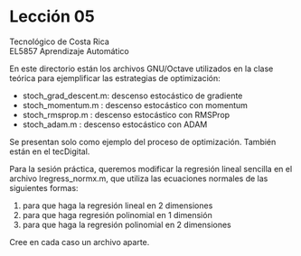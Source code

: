 # Lección 05

Tecnológico de Costa Rica <br/>
EL5857 Aprendizaje Automático

En este directorio están los archivos GNU/Octave utilizados en la clase teórica para ejemplificar las estrategias de optimización:

- stoch_grad_descent.m: descenso estocástico de gradiente
- stoch_momentum.m    : descenso estocástico con momentum
- stoch_rmsprop.m     : descenso estocástico con RMSProp
- stoch_adam.m        : descenso estocástico con ADAM

Se presentan solo como ejemplo del proceso de optimización.  También
están en el tecDigital.

Para la sesión práctica, queremos modificar la regresión lineal sencilla en el archivo lregress_normx.m, que utiliza las ecuaciones normales de las siguientes formas:
1. para que haga la regresión lineal en 2 dimensiones
2. para que haga regresión polinomial en 1 dimensión
3. para que haga la regresión polinomial en 2 dimensiones

Cree en cada caso un archivo aparte.
